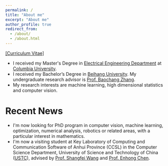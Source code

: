 ```yaml
---
permalink: /
title: "About me"
excerpt: "About me"
author_profile: true
redirect_from: 
  - /about/
  - /about.html
---
```


[[Curriculum Vitae]](http://Wei-kang-Wang.github.io/files/weikangwang_CV.pdf)
* I received my Master's Degree in [Electrical Engineering Department](https://drupal.ee.columbia.edu//) at [Columbia University](https://www.columbia.edu).
* I received my Bachelor’s Degree in [Beihang University](https://ev.buaa.edu.cn/). My undergraduate research advisor is [Prof. Baochang Zhang](http://shi.buaa.edu.cn/mpl/en/index.htm).
* My research interests are machine learning, high dimensional statistics and computer vision.


# Recent News
* I'm now looking for PhD program in computer vision, machine learning, optimization, numerical analysis, robotics or related areas, with a particular interest in mathematics.
* I'm now a visiting student at Key Laboratory of Computing and Communication Software of Anhui Province (CCSL) in the Computer Science Department, University of Science and Technology of China ([USTC](http://en.ustc.edu.cn/)), advised by [Prof. Shangfei Wang](http://202.38.64.11/~sfwang/) and [Prof. Enhong Chen](http://staff.ustc.edu.cn/~cheneh/).
